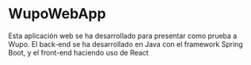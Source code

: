 # WupoWebApp

Esta aplicación web se ha desarrollado para presentar como prueba a Wupo. El back-end se ha desarrollado en Java con el framework Spring Boot, y el front-end haciendo uso de React